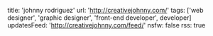 title: 'johnny rodriguez'
url: 'http://creativejohnny.com/'
tags: ['web designer', 'graphic designer', 'front-end developer', developer]
updatesFeed: 'http://creativejohnny.com/feed/'
nsfw: false
rss: true
